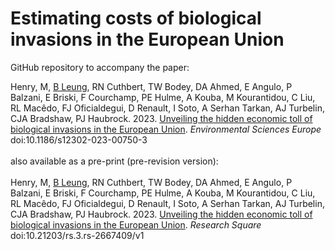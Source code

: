# Estimating costs of biological invasions in the European Union
GitHub repository to accompany the paper:

Henry, M, <a href="https://github.com/LeungEcoLab/">B Leung</a>, RN Cuthbert, TW Bodey, DA Ahmed, E Angulo, P Balzani, E Briski, F Courchamp, PE Hulme, A Kouba, M Kourantidou, C Liu, RL Macêdo, FJ Oficialdegui, D Renault, I Soto, A Serhan Tarkan, AJ Turbelin, CJA Bradshaw, PJ Haubrock. 2023. <a href="http://doi.org/10.1186/s12302-023-00750-3">Unveiling the hidden economic toll of biological invasions in the European Union</a>. <em>Environmental Sciences Europe</em> doi:10.1186/s12302-023-00750-3
<br>
<br>
also available as a pre-print (pre-revision version):<br>
<br>
Henry, M, <a href="https://github.com/LeungEcoLab/">B Leung</a>, RN Cuthbert, TW Bodey, DA Ahmed, E Angulo, P Balzani, E Briski, F Courchamp, PE Hulme, A Kouba, M Kourantidou, C Liu, RL Macêdo, FJ Oficialdegui, D Renault, I Soto, A Serhan Tarkan, AJ Turbelin, CJA Bradshaw, PJ Haubrock. 2023. <a href="http://doi.org/10.21203/rs.3.rs-2667409/v1">Unveiling the hidden economic toll of biological invasions in the European Union</a>. <em>Research Square</em> doi:10.21203/rs.3.rs-2667409/v1

